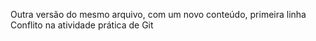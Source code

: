 Outra versão do mesmo arquivo, com um novo conteúdo, primeira linha
Conflito na atividade prática de Git